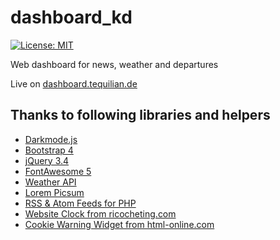 # dashboard_kd
[![License: MIT](https://img.shields.io/badge/License-MIT-yellow.svg)](https://opensource.org/licenses/MIT)

Web dashboard for news, weather and departures

Live on [dashboard.tequilian.de](http://dashboard.tequilian.de)

## Thanks to following libraries and helpers
- [Darkmode.js](https://darkmodejs.learn.uno/)
- [Bootstrap 4](https://getbootstrap.com/)
- [jQuery 3.4](https://jquery.com/)
- [FontAwesome 5](https://fontawesome.com/)
- [Weather API](https://www.weatherapi.com/)
- [Lorem Picsum](https://picsum.photos/)
- [RSS & Atom Feeds for PHP](https://github.com/dg/rss-php)
- [Website Clock from ricocheting.com](https://www.ricocheting.com/code/javascript/html-generator/date-time-clock)
- [Cookie Warning Widget from html-online.com](https://html-online.com/articles/cookie-warning-widget-with-javascript/)